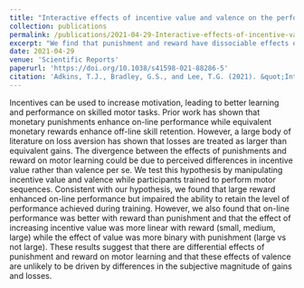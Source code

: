 ```yaml
---
title: "Interactive effects of incentive value and valence on the performance of discrete action sequences"
collection: publications
permalink: /publications/2021-04-29-Interactive-effects-of-incentive-value-and-valence-on-the-performance-of-discrete-action-sequences
excerpt: "We find that punishment and reward have dissociable effects on skill learning that are not due to loss aversion.<br/><img src='/images/mot_dsp_img.png'>"
date: 2021-04-29
venue: 'Scientific Reports'
paperurl: 'https://doi.org/10.1038/s41598-021-88286-5'
citation: 'Adkins, T.J., Bradley, G.S., and Lee, T.G. (2021). &quot;Interactive effects of incentive value and valence on the performance of discrete action sequences.&quot; <i>Scientific Reports</i>. 11(1), 1-12.'
---
```


Incentives can be used to increase motivation, leading to better learning and performance on skilled motor tasks. Prior work has shown that monetary punishments enhance on-line performance while equivalent monetary rewards enhance off-line skill retention. However, a large body of literature on loss aversion has shown that losses are treated as larger than equivalent gains. The divergence between the effects of punishments and reward on motor learning could be due to perceived differences in incentive value rather than valence per se. We test this hypothesis by manipulating incentive value and valence while participants trained to perform motor sequences. Consistent with our hypothesis, we found that large reward enhanced on-line performance but impaired the ability to retain the level of performance achieved during training. However, we also found that on-line performance was better with reward than punishment and that the effect of increasing incentive value was more linear with reward (small, medium, large) while the effect of value was more binary with punishment (large vs not large). These results suggest that there are differential effects of punishment and reward on motor learning and that these effects of valence are unlikely to be driven by differences in the subjective magnitude of gains and losses.

